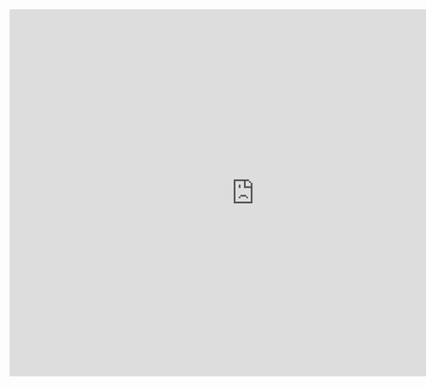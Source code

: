 <iframe src="https://data.oecd.org/chart/5PeS" width="860" height="645" style="border: 0" mozallowfullscreen="true" webkitallowfullscreen="true" allowfullscreen="true"><a href="https://data.oecd.org/chart/5PeS" target="_blank">OECD Chart: General government debt, Total, % of GDP, 2015</a></iframe>
